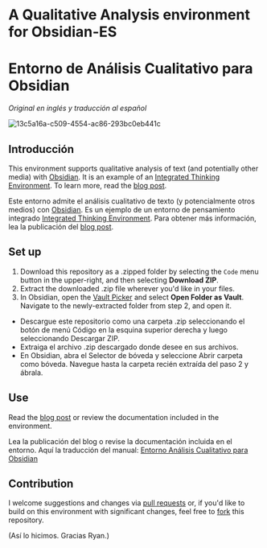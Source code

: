 # A Qualitative Analysis environment for Obsidian-ES
# Entorno de Análisis Cualitativo para Obsidian

_Original en inglés y traducción al español_

![13c5a16a-c509-4554-ac86-293bc0eb441c](https://user-images.githubusercontent.com/3618647/129074558-65de7de2-a0df-4a7f-bc00-97b806409f70.png)

## Introducción
This environment supports qualitative analysis of text (and potentially other media) with [Obsidian](https://obsidian.md). It is an example of an [Integrated Thinking Environment](https://axle.design/obsidian-roam-and-the-rise-of-integrated-thinking-environments—what-they-are-what-they-do-and-what-s).
To learn more, read the [blog post](https://axle.design/an-integrated-qualitative-analysis-environment-with-obsidian).

Este entorno admite el análisis cualitativo de texto (y potencialmente otros medios) con [Obsidian](https://obsidian.md). Es un ejemplo de un entorno de pensamiento integrado [Integrated Thinking Environment](https://axle.design/obsidian-roam-and-the-rise-of-integrated-thinking-environments—what-they-are-what-they-do-and-what-s).
Para obtener más información, lea la publicación del [blog post](https://axle.design/an-integrated-qualitative-analysis-environment-with-obsidian).

## Set up
1. Download this repository as a .zipped folder by selecting the `Code` menu button in the upper-right, and then selecting **Download ZIP**.
2. Extract the downloaded .zip file wherever you'd like in your files.
3. In Obsidian, open the [Vault Picker](https://help.obsidian.md/How+to/Working+with+multiple+vaults) and select **Open Folder as Vault**. Navigate to the newly-extracted folder from step 2, and open it.

- Descargue este repositorio como una carpeta .zip seleccionando el botón de menú Código en la esquina superior derecha y luego seleccionando Descargar ZIP.
- Extraiga el archivo .zip descargado donde desee en sus archivos.
- En Obsidian, abra el Selector de bóveda y seleccione Abrir carpeta como bóveda. Navegue hasta la carpeta recién extraída del paso 2 y ábrala.

## Use 
Read the [blog post](https://axle.design/an-integrated-qualitative-analysis-environment-with-obsidian) or review the documentation included in the environment.

Lea la publicación del blog o revise la documentación incluida en el entorno. 
Aquí la traducción del manual: [Entorno Análisis Cualitativo para Obsidian](Entorno%20de%20Análisis%20Cualitativo%20para%20Obsidian.md)

## Contribution
I welcome suggestions and changes via [pull requests](https://docs.github.com/en/github/collaborating-with-pull-requests/proposing-changes-to-your-work-with-pull-requests/about-pull-requests) or, if you'd like to build on this environment with significant changes, feel free to [fork](https://docs.github.com/en/get-started/quickstart/fork-a-repo) this repository.

(Así lo hicimos. Gracias Ryan.)
